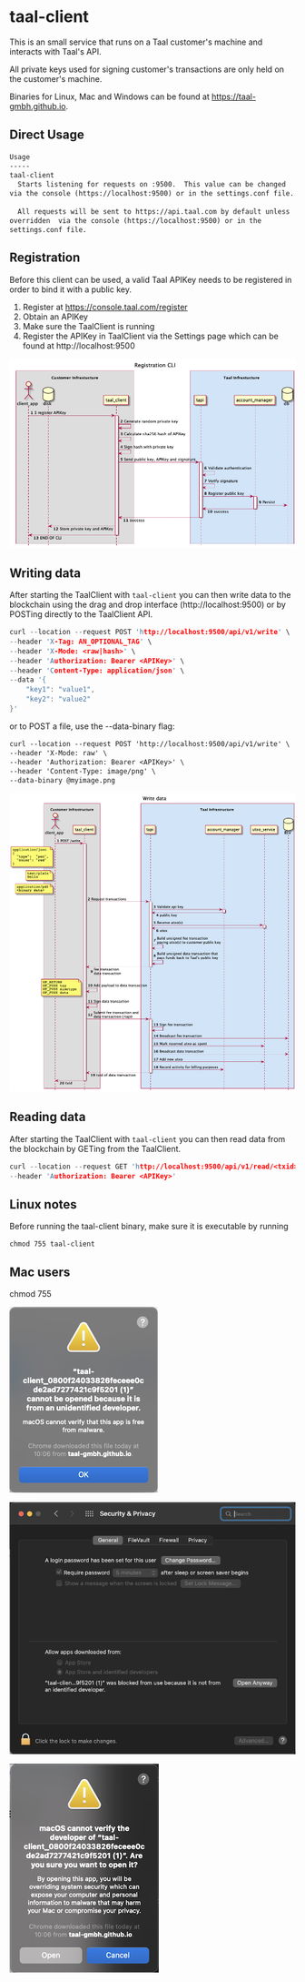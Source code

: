 # taal-client

This is an small service that runs on a Taal customer's machine and interacts with Taal's API.

All private keys used for signing customer's transactions are only held on the customer's machine.

Binaries for Linux, Mac and Windows can be found at https://taal-gmbh.github.io.


## Direct Usage

```text
Usage
-----
taal-client
  Starts listening for requests on :9500.  This value can be changed via the console (https://localhost:9500) or in the settings.conf file.
  
  All requests will be sent to https://api.taal.com by default unless overridden  via the console (https://localhost:9500) or in the settings.conf file.
```

## Registration

Before this client can be used, a valid Taal APIKey needs to be registered in order to bind it with a public key.

1. Register at https://console.taal.com/register
2. Obtain an APIKey
3. Make sure the TaalClient is running
4. Register the APIKey in TaalClient via the Settings page which can be found at http://localhost:9500


![Register sequence](./assets/register.png)


## Writing data

After starting the TaalClient with ```taal-client``` you can then write data to the blockchain using the drag and drop interface (http://localhost:9500) or by POSTing directly to the TaalClient API.

```c
curl --location --request POST 'http://localhost:9500/api/v1/write' \
--header 'X-Tag: AN_OPTIONAL_TAG' \
--header 'X-Mode: <raw|hash>' \
--header 'Authorization: Bearer <APIKey>' \
--header 'Content-Type: application/json' \
--data '{
    "key1": "value1",
    "key2": "value2"
}'
```

or to POST a file, use the --data-binary flag:

```
curl --location --request POST 'http://localhost:9500/api/v1/write' \
--header 'X-Mode: raw' \
--header 'Authorization: Bearer <APIKey>' \
--header 'Content-Type: image/png' \
--data-binary @myimage.png
```

![Writing sequence](./assets/write.png)

## Reading data

After starting the TaalClient with ```taal-client``` you can then read data from the blockchain by GETing from the TaalClient.

```c
curl --location --request GET 'http://localhost:9500/api/v1/read/<txid>' \
--header 'Authorization: Bearer <APIKey>'
```


## Linux notes

Before running the taal-client binary, make sure it is executable by running

```
chmod 755 taal-client
```


## Mac users


chmod 755

![Mac1](./assets/mac1.png)

![Mac2](./assets/mac2.png)

![Mac3](./assets/mac3.png)
